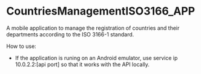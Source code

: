 # CountriesManagementISO3166_APP
A mobile application to manage the registration of countries and their departments according to the ISO 3166-1 standard.

How to use:
- If the application is runing on an Android emulator, use service ip 10.0.2.2:[api port] so that it works with the API locally.

